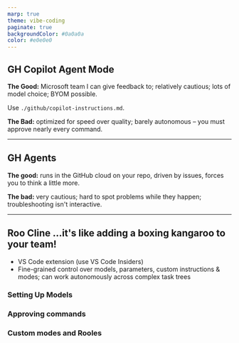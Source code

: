 ```yaml
---
marp: true
theme: vibe-coding
paginate: true
backgroundColor: #0a0a0a
color: #e0e0e0
---
```


## GH Copilot Agent Mode

**The Good:** Microsoft team I can give feedback to; relatively cautious; lots of model choice; BYOM possible.

Use `./github/copilot-instructions.md`.

**The Bad:** optimized for speed over quality; barely autonomous – you must approve nearly every command.

---

## GH Agents

**The good:** runs in the GitHub cloud on your repo, driven by issues, forces you to think a little more.

**The bad:** very cautious; hard to spot problems while they happen; troubleshooting isn't interactive.

---

## Roo Cline …it's like adding a boxing kangaroo to your team!

- VS Code extension (use VS Code Insiders)
- Fine-grained control over models, parameters, custom instructions & modes; can work autonomously across complex task trees

### Setting Up Models
*<demo>*

### Approving commands
*<demo>*

### Custom modes and Rooles
*<demo>*